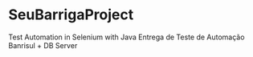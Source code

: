 # SeuBarrigaProject
Test Automation in Selenium with Java
Entrega de Teste de Automação Banrisul + DB Server

